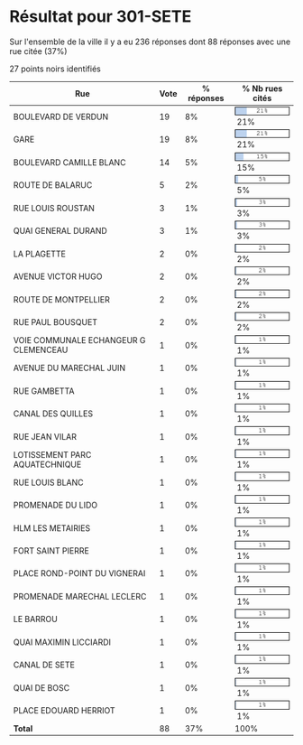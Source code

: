 # Résultat pour 301-SETE

Sur l'ensemble de la ville il y a eu 236 réponses dont 88 réponses avec une rue citée (37%)

27 points noirs identifiés

| Rue | Vote | % réponses | % Nb rues cités|
|-----|------|------------|----------------|
| BOULEVARD DE VERDUN | 19 | 8% | <img src="../../img/bar_21.gif" />&nbsp;21%|
| GARE | 19 | 8% | <img src="../../img/bar_21.gif" />&nbsp;21%|
| BOULEVARD CAMILLE BLANC | 14 | 5% | <img src="../../img/bar_15.gif" />&nbsp;15%|
| ROUTE DE BALARUC | 5 | 2% | <img src="../../img/bar_5.gif" />&nbsp;5%|
| RUE LOUIS ROUSTAN | 3 | 1% | <img src="../../img/bar_3.gif" />&nbsp;3%|
| QUAI GENERAL DURAND | 3 | 1% | <img src="../../img/bar_3.gif" />&nbsp;3%|
| LA PLAGETTE | 2 | 0% | <img src="../../img/bar_2.gif" />&nbsp;2%|
| AVENUE VICTOR HUGO | 2 | 0% | <img src="../../img/bar_2.gif" />&nbsp;2%|
| ROUTE DE MONTPELLIER | 2 | 0% | <img src="../../img/bar_2.gif" />&nbsp;2%|
| RUE PAUL BOUSQUET | 2 | 0% | <img src="../../img/bar_2.gif" />&nbsp;2%|
| VOIE COMMUNALE ECHANGEUR G CLEMENCEAU | 1 | 0% | <img src="../../img/bar_1.gif" />&nbsp;1%|
| AVENUE DU MARECHAL JUIN | 1 | 0% | <img src="../../img/bar_1.gif" />&nbsp;1%|
| RUE GAMBETTA | 1 | 0% | <img src="../../img/bar_1.gif" />&nbsp;1%|
| CANAL DES QUILLES | 1 | 0% | <img src="../../img/bar_1.gif" />&nbsp;1%|
| RUE JEAN VILAR | 1 | 0% | <img src="../../img/bar_1.gif" />&nbsp;1%|
| LOTISSEMENT PARC AQUATECHNIQUE | 1 | 0% | <img src="../../img/bar_1.gif" />&nbsp;1%|
| RUE LOUIS BLANC | 1 | 0% | <img src="../../img/bar_1.gif" />&nbsp;1%|
| PROMENADE DU LIDO | 1 | 0% | <img src="../../img/bar_1.gif" />&nbsp;1%|
| HLM LES METAIRIES | 1 | 0% | <img src="../../img/bar_1.gif" />&nbsp;1%|
| FORT SAINT PIERRE | 1 | 0% | <img src="../../img/bar_1.gif" />&nbsp;1%|
| PLACE ROND-POINT DU VIGNERAI | 1 | 0% | <img src="../../img/bar_1.gif" />&nbsp;1%|
| PROMENADE MARECHAL LECLERC | 1 | 0% | <img src="../../img/bar_1.gif" />&nbsp;1%|
| LE BARROU | 1 | 0% | <img src="../../img/bar_1.gif" />&nbsp;1%|
| QUAI MAXIMIN LICCIARDI | 1 | 0% | <img src="../../img/bar_1.gif" />&nbsp;1%|
| CANAL DE SETE | 1 | 0% | <img src="../../img/bar_1.gif" />&nbsp;1%|
| QUAI DE BOSC | 1 | 0% | <img src="../../img/bar_1.gif" />&nbsp;1%|
| PLACE EDOUARD HERRIOT | 1 | 0% | <img src="../../img/bar_1.gif" />&nbsp;1%|
| **Total** | 88 | 37% | 100%|
